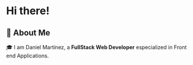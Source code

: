 # Hi there!

## 🚀 About Me

🎓 I am Daniel Martínez, a **FullStack Web Developer** especialized in Front end Applications.

